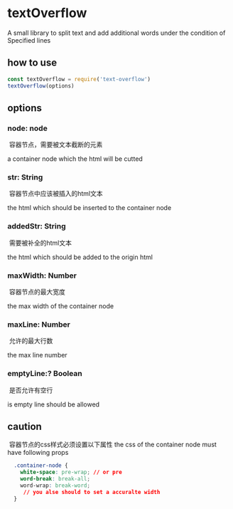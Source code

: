 # textOverflow
A small library to split text and add additional words under the condition of Specified lines
## how to use
``` javascript
const textOverflow = require('text-overflow')
textOverflow(options)
```
## options
### node: node
  容器节点，需要被文本截断的元素
  
  a container node which the html will be cutted
### str: String
  容器节点中应该被插入的html文本
  
  the html which should be inserted to the container node
### addedStr: String
  需要被补全的html文本
  
  the html which should be added to the origin html
### maxWidth: Number
  容器节点的最大宽度
  
  the max width of the container node
### maxLine: Number
  允许的最大行数
  
  the max line number
### emptyLine:? Boolean
  是否允许有空行
  
  is empty line should be allowed
## caution
  容器节点的css样式必须设置以下属性
  the css of the container node must have following props
  ``` css
    .container-node {
      white-space: pre-wrap; // or pre
      word-break: break-all;
      word-wrap: break-word;
      // you alse should to set a accuralte width
    }
  ```
